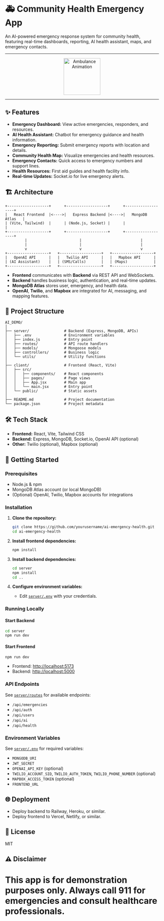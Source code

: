 
# 🚑 Community Health Emergency App

An AI-powered emergency response system for community health, featuring real-time dashboards, reporting, AI health assistant, maps, and emergency contacts.

---

<p align="center">
  <img src="https://raw.githubusercontent.com/aleen42/PersonalWiki/master/images/animated/ambulance.gif" alt="Ambulance Animation" width="120"/>
</p>

---

## ✨ Features

- **Emergency Dashboard:** View active emergencies, responders, and resources.
- **AI Health Assistant:** Chatbot for emergency guidance and health information.
- **Emergency Reporting:** Submit emergency reports with location and details.
- **Community Health Map:** Visualize emergencies and health resources.
- **Emergency Contacts:** Quick access to emergency numbers and support lines.
- **Health Resources:** First aid guides and health facility info.
- **Real-time Updates:** Socket.io for live emergency alerts.

## 🏗️ Architecture

```
+-------------------+      +-------------------+      +-------------------+
|   React Frontend  |<---->|   Express Backend |<---->|   MongoDB Atlas   |
| (Vite, Tailwind)  |      | (Node.js, Socket) |      |                   |
+-------------------+      +-------------------+      +-------------------+
         |                        |                           |
         |                        |                           |
         v                        v                           v
+-------------------+   +-------------------+   +-------------------+
|   OpenAI API      |   |   Twilio API      |   |   Mapbox API      |
| (AI Assistant)    |   | (SMS/Calls)       |   | (Maps)            |
+-------------------+   +-------------------+   +-------------------+
```

- **Frontend** communicates with **Backend** via REST API and WebSockets.
- **Backend** handles business logic, authentication, and real-time updates.
- **MongoDB Atlas** stores user, emergency, and health data.
- **OpenAI**, **Twilio**, and **Mapbox** are integrated for AI, messaging, and mapping features.

## 📁 Project Structure

```
AI_DEMO/
│
├── server/                # Backend (Express, MongoDB, APIs)
│   ├── .env               # Environment variables
│   ├── index.js           # Entry point
│   ├── routes/            # API route handlers
│   ├── models/            # Mongoose models
│   ├── controllers/       # Business logic
│   └── utils/             # Utility functions
│
├── client/                # Frontend (React, Vite)
│   ├── src/
│   │   ├── components/    # React components
│   │   ├── pages/         # Page views
│   │   ├── App.jsx        # Main app
│   │   └── main.jsx       # Entry point
│   └── public/            # Static assets
│
├── README.md              # Project documentation
└── package.json           # Project metadata
```

## 🛠️ Tech Stack

- **Frontend:** React, Vite, Tailwind CSS
- **Backend:** Express, MongoDB, Socket.io, OpenAI API (optional)
- **Other:** Twilio (optional), Mapbox (optional)

## 🚀 Getting Started

### Prerequisites

- Node.js & npm
- MongoDB Atlas account (or local MongoDB)
- (Optional) OpenAI, Twilio, Mapbox accounts for integrations

### Installation

1. **Clone the repository:**
   ```sh
   git clone https://github.com/yourusername/ai-emergency-health.git
   cd ai-emergency-health
   ```

2. **Install frontend dependencies:**
   ```sh
   npm install
   ```

3. **Install backend dependencies:**
   ```sh
   cd server
   npm install
   cd ..
   ```

4. **Configure environment variables:**
   - Edit [`server/.env`](server/.env) with your credentials.

### Running Locally

#### Start Backend

```sh
cd server
npm run dev
```

#### Start Frontend

```sh
npm run dev
```

- Frontend: [http://localhost:5173](http://localhost:5173)
- Backend: [http://localhost:5000](http://localhost:5000)

### API Endpoints

See [`server/routes`](server/routes) for available endpoints:
- `/api/emergencies`
- `/api/auth`
- `/api/users`
- `/api/ai`
- `/api/health`

### Environment Variables

See [`server/.env`](server/.env) for required variables:
- `MONGODB_URI`
- `JWT_SECRET`
- `OPENAI_API_KEY` (optional)
- `TWILIO_ACCOUNT_SID`, `TWILIO_AUTH_TOKEN`, `TWILIO_PHONE_NUMBER` (optional)
- `MAPBOX_ACCESS_TOKEN` (optional)
- `FRONTEND_URL`

## 🌐 Deployment

- Deploy backend to Railway, Heroku, or similar.
- Deploy frontend to Vercel, Netlify, or similar.

## 📜 License

MIT

## ⚠️ Disclaimer

This app is for demonstration purposes only. Always call 911 for emergencies and consult healthcare professionals.
=======
